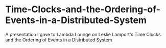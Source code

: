 # Time-Clocks-and-the-Ordering-of-Events-in-a-Distributed-System
A presentation I gave to Lambda Lounge on Leslie Lamport's Time Clocks and the Ordering of Events in a Distributed System

